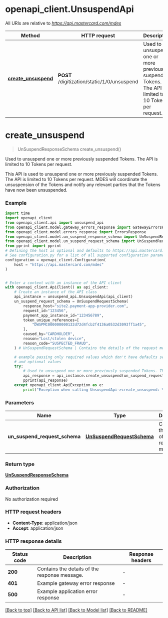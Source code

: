 # openapi_client.UnsuspendApi

All URIs are relative to *https://api.mastercard.com/mdes*

Method | HTTP request | Description
------------- | ------------- | -------------
[**create_unsuspend**](UnsuspendApi.md#create_unsuspend) | **POST** /digitization/static/1/0/unsuspend | Used to unsuspend one or more previously suspended Tokens. The API is limited to 10 Tokens per request.


# **create_unsuspend**
> UnSuspendResponseSchema create_unsuspend()

Used to unsuspend one or more previously suspended Tokens. The API is limited to 10 Tokens per request.

This API is used to unsuspend one or more previously suspended Tokens. The API is limited to 10 Tokens per request. MDES will coordinate the unsuspension of the Tokens and notify any relevant parties that the Tokens have now been unsuspended. 

### Example

```python
import time
import openapi_client
from openapi_client.api import unsuspend_api
from openapi_client.model.gateway_errors_response import GatewayErrorsResponse
from openapi_client.model.errors_response import ErrorsResponse
from openapi_client.model.un_suspend_response_schema import UnSuspendResponseSchema
from openapi_client.model.un_suspend_request_schema import UnSuspendRequestSchema
from pprint import pprint
# Defining the host is optional and defaults to https://api.mastercard.com/mdes
# See configuration.py for a list of all supported configuration parameters.
configuration = openapi_client.Configuration(
    host = "https://api.mastercard.com/mdes"
)


# Enter a context with an instance of the API client
with openapi_client.ApiClient() as api_client:
    # Create an instance of the API class
    api_instance = unsuspend_api.UnsuspendApi(api_client)
    un_suspend_request_schema = UnSuspendRequestSchema(
        response_host="site2.payment-app-provider.com",
        request_id="123456",
        payment_app_instance_id="123456789",
        token_unique_references=[
            "DWSPMC000000000132d72d4fcb2f4136a0532d3093ff1a45",
        ],
        caused_by="CARDHOLDER",
        reason="Lost/stolen device",
        reason_code="SUSPECTED_FRAUD",
    ) # UnSuspendRequestSchema | Contains the details of the request message.  (optional)

    # example passing only required values which don't have defaults set
    # and optional values
    try:
        # Used to unsuspend one or more previously suspended Tokens. The API is limited to 10 Tokens per request.
        api_response = api_instance.create_unsuspend(un_suspend_request_schema=un_suspend_request_schema)
        pprint(api_response)
    except openapi_client.ApiException as e:
        print("Exception when calling UnsuspendApi->create_unsuspend: %s\n" % e)
```


### Parameters

Name | Type | Description  | Notes
------------- | ------------- | ------------- | -------------
 **un_suspend_request_schema** | [**UnSuspendRequestSchema**](UnSuspendRequestSchema.md)| Contains the details of the request message.  | [optional]

### Return type

[**UnSuspendResponseSchema**](UnSuspendResponseSchema.md)

### Authorization

No authorization required

### HTTP request headers

 - **Content-Type**: application/json
 - **Accept**: application/json


### HTTP response details
| Status code | Description | Response headers |
|-------------|-------------|------------------|
**200** | Contains the details of the response message.  |  -  |
**401** | Example gateway error response  |  -  |
**500** | Example application error response  |  -  |

[[Back to top]](#) [[Back to API list]](../README.md#documentation-for-api-endpoints) [[Back to Model list]](../README.md#documentation-for-models) [[Back to README]](../README.md)

